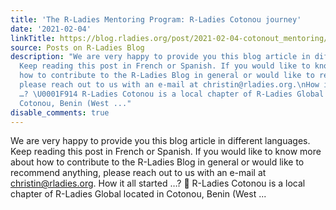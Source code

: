 ```yaml
---
title: 'The R-Ladies Mentoring Program: R-Ladies Cotonou journey'
date: '2021-02-04'
linkTitle: https://blog.rladies.org/post/2021-02-04-cotonout_mentoring/
source: Posts on R-Ladies Blog
description: "We are very happy to provide you this blog article in different languages.
  Keep reading this post in French or Spanish. If you would like to know more about
  how to contribute to the R-Ladies Blog in general or would like to recommend anything,
  please reach out to us with an e-mail at christin@rladies.org.\nHow it all started
  …? \U0001F914 R-Ladies Cotonou is a local chapter of R-Ladies Global located in
  Cotonou, Benin (West ..."
disable_comments: true
---
```

We are very happy to provide you this blog article in different languages. Keep reading this post in French or Spanish. If you would like to know more about how to contribute to the R-Ladies Blog in general or would like to recommend anything, please reach out to us with an e-mail at christin@rladies.org.
How it all started …? 🤔 R-Ladies Cotonou is a local chapter of R-Ladies Global located in Cotonou, Benin (West ...